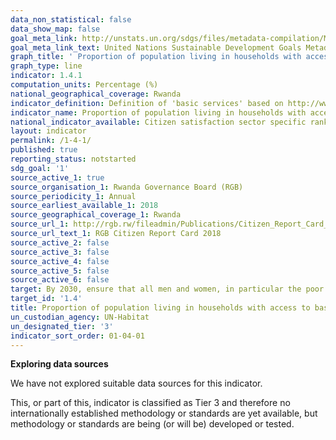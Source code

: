 ```yaml
---
data_non_statistical: false
data_show_map: false
goal_meta_link: http://unstats.un.org/sdgs/files/metadata-compilation/Metadata-Goal-1.pdf
goal_meta_link_text: United Nations Sustainable Development Goals Metadata (pdf 894kB)
graph_title: ' Proportion of population living in households with access to basic services'
graph_type: line
indicator: 1.4.1
computation_units: Percentage (%)
national_geographical_coverage: Rwanda
indicator_definition: Definition of 'basic services' based on http://www.un.org/ga/Istanbul+5/40.pdf
indicator_name: Proportion of population living in households with access to basic services
national_indicator_available: Citizen satisfaction sector specific ranking data were found to be used as a proxy to this indcator. Introduced in 2010 by the Rwanda Governance Board (RGB), the CRC (Citizen Report Card) has serves as an invaluable tool for the collection and production of feedback from citizens in fifteen sectors with a purpose to ensure improvement in the quality of service delivery in Rwanda
layout: indicator
permalink: /1-4-1/
published: true
reporting_status: notstarted
sdg_goal: '1'
source_active_1: true
source_organisation_1: Rwanda Governance Board (RGB) 
source_periodicity_1: Annual 
source_earliest_available_1: 2018
source_geographical_coverage_1: Rwanda
source_url_1: http://rgb.rw/fileadmin/Publications/Citizen_Report_Card_all/CRC_Report_ENG_2018.pdf
source_url_text_1: RGB Citizen Report Card 2018
source_active_2: false
source_active_3: false
source_active_4: false
source_active_5: false
source_active_6: false
target: By 2030, ensure that all men and women, in particular the poor and the vulnerable, have equal rights to economic resources, as well as access to basic services, ownership and control over land and other forms of property, inheritance, natural resources, appropriate new technology and financial services, including microfinance
target_id: '1.4'
title: Proportion of population living in households with access to basic services
un_custodian_agency: UN-Habitat
un_designated_tier: '3'
indicator_sort_order: 01-04-01
---
```

**Exploring data sources**

We have not explored suitable data sources for this indicator. 

This, or part of this, indicator is classified as Tier 3 and therefore no internationally established methodology or standards are yet available, but methodology or standards are being (or will be) developed or tested.
